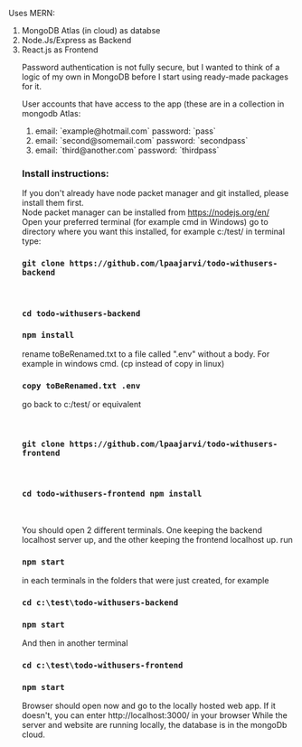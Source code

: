 Uses MERN:
<ol>
 <li>MongoDB Atlas (in cloud) as databse</li>
 <li>Node.Js/Express as Backend</li>
 <li>React.js as Frontend</li>
</p>
<p>
Password authentication is not fully secure, but I wanted to think of a logic of my own in MongoDB before I start using ready-made packages for it. 
</p>


User accounts that have access to the app (these are in a collection in mongodb Atlas:

<ol>
<li> email: `example@hotmail.com` password: `pass` </li>
<li> email: `second@somemail.com` password: `secondpass`</li>
<li> email: `third@another.com` password: `thirdpass`</li>
</ol>




<h3>Install instructions:</h3>

If you don't already have node packet manager and git installed, please install them first.   
Node packet manager can be installed from https://nodejs.org/en/    
Open your preferred terminal (for example cmd in Windows) go to directory where you want this installed, for example c:/test/ in terminal type: 
<p />

### `git clone https://github.com/lpaajarvi/todo-withusers-backend`
<br />

### `cd todo-withusers-backend`
### `npm install`




rename toBeRenamed.txt to a file called \".env\" without a body. For example in windows cmd. (cp instead of copy in linux) 

### `copy toBeRenamed.txt .env`


<p>
 
go back to c:/test/ or equivalent 
</p>

<br/>

### `git clone https://github.com/lpaajarvi/todo-withusers-frontend`
<br />

### `cd todo-withusers-frontend npm install`
<br />

You should open 2 different terminals. One keeping the backend localhost server up, and the other keeping the frontend localhost up. run 

### `npm start`

 in each terminals in the folders that were just created, for example  

### `cd c:\test\todo-withusers-backend`
### `npm start`

And then in another terminal  


### `cd c:\test\todo-withusers-frontend`
### `npm start`

Browser should open now and go to the locally hosted web app. If it doesn't, you can enter http://localhost:3000/ in your browser  While the server and website are running locally, the database is in the mongoDb cloud.






